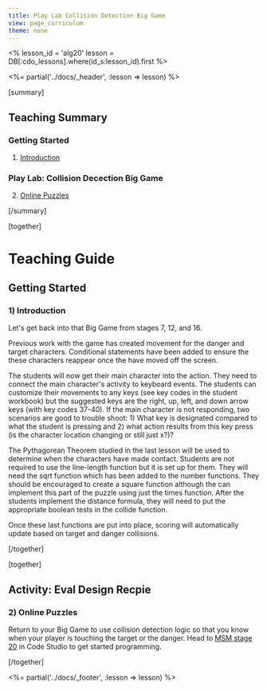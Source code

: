 ```yaml
---
title: Play Lab Collision Detection Big Game
view: page_curriculum
theme: none
---
```


<%
lesson_id = 'alg20'
lesson = DB[:cdo_lessons].where(id_s:lesson_id).first
%>

<%= partial('../docs/_header', :lesson => lesson) %>

[summary]

## Teaching Summary
### **Getting Started**
 
1) [Introduction](#GetStarted)  

### **Play Lab: Collision Decection Big Game**  

2) [Online Puzzles](#Activity1)

[/summary]

[together]

# Teaching Guide

## Getting Started


### <a name="GetStarted"></a> 1) Introduction

Let's get back into that Big Game from stages 7, 12, and 16.

Previous work with the game has created movement for the danger and target characters.  Conditional statements have been added to ensure the these characters reappear once the have moved off the screen.  

The students will now get their main character into the action.  They need to connect the main character's activity to keyboard events.  The students can customize their movements to any keys (see key codes in the student workbook) but the suggested keys are the right, up, left, and down arrow keys (with key codes 37-40).  If the main character is not responding, two scenarios are good to trouble shoot: 1) What key is designated compared to what the student is pressing and 2) what action results from this key press (is the character location changing or still just x?)?

The Pythagorean Theorem studied in the last lesson will be used to determine when the characters have made contact.  Students are not required to use the line-length function but it is set up for them.  They will need the sqrt function which has been added to the number functions.  They should be encouraged to create a square function although the can implement this part of the puzzle using just the times function.  After the students implement the distance formula, they will need to put the appropriate boolean tests in the collide function.

Once these last functions are put into place, scoring will automatically update based on target and danger collisions.



[/together]

[together]

## Activity: Eval Design Recpie
### <a name="Activity1"></a> 2) Online Puzzles

Return to your Big Game to use collision detection logic so that you know when your player is touching the target or the danger. Head to [MSM stage 20](http://studio.code.org/s/algebra/stage/20/puzzle/1) in Code Studio to get started programming.

[/together]

<%= partial('../docs/_footer', :lesson => lesson) %>